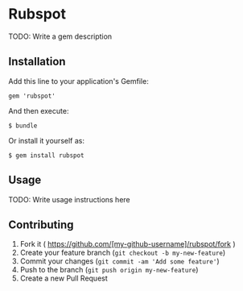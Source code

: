 # Rubspot

TODO: Write a gem description

## Installation

Add this line to your application's Gemfile:

    gem 'rubspot'

And then execute:

    $ bundle

Or install it yourself as:

    $ gem install rubspot

## Usage

TODO: Write usage instructions here

## Contributing

1. Fork it ( https://github.com/[my-github-username]/rubspot/fork )
2. Create your feature branch (`git checkout -b my-new-feature`)
3. Commit your changes (`git commit -am 'Add some feature'`)
4. Push to the branch (`git push origin my-new-feature`)
5. Create a new Pull Request
